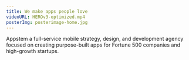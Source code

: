 ```yaml
---
title: We make apps people love
videoURL: HEROv3-optimized.mp4
posterImg: posterimage-home.jpg
---
```

Appstem a full-service mobile strategy, design, and development agency focused on creating purpose-built apps for Fortune 500 companies and high-growth startups.